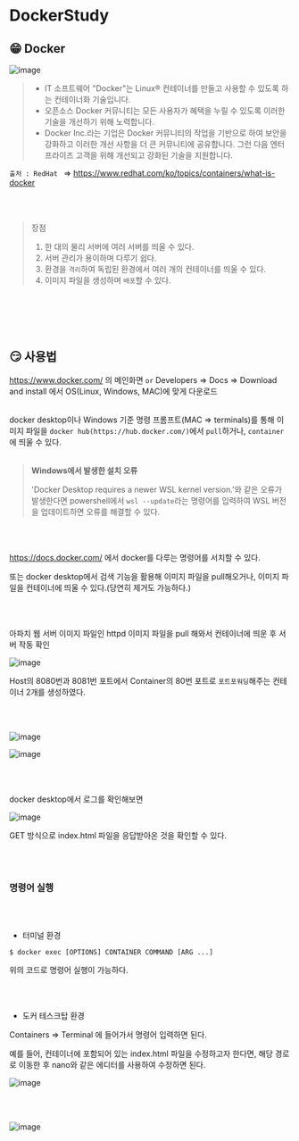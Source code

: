 # DockerStudy


## 😁 Docker

![image](https://github.com/heohgoo/DockerStudy/assets/95553132/9f0e2528-73ce-4d0f-b8c7-3d50f4ff3de0)


> * IT 소프트웨어 "Docker"는 Linux® 컨테이너를 만들고 사용할 수 있도록 하는 컨테이너화 기술입니다.
> * 오픈소스 Docker 커뮤니티는 모든 사용자가 혜택을 누릴 수 있도록 이러한 기술을 개선하기 위해 노력합니다.
> * Docker Inc.라는 기업은 Docker 커뮤니티의 작업을 기반으로 하여 보안을 강화하고 이러한 개선 사항을 더 큰 커뮤니티에 공유합니다. 그런 다음 엔터프라이즈 고객을 위해 개선되고 강화된 기술을 지원합니다.

```출처 : RedHat ``` => https://www.redhat.com/ko/topics/containers/what-is-docker

<br/>
<br/>



> 장점
> 
> 1. 한 대의 물리 서버에 여러 서버를 띄울 수 있다.
> 2. 서버 관리가 용이하며 다루기 쉽다.
> 3. 환경을 `격리`하여 독립된 환경에서 여러 개의 컨테이너를 띄울 수 있다.
> 4. 이미지 파일을 생성하며 `배포`할 수 있다.

<br/>
<br/>
<br/>
<br/>

## 😏 사용법

https://www.docker.com/ 의 메인화면 `or` Developers => Docs => Download and install 에서 OS(Linux, Windows, MAC)에 맞게 다운로드
<br/>
<br/>

docker desktop이나 Windows 기준 명령 프롬프트(MAC => terminals)를 통해 이미지 파일을 `docker hub(https://hub.docker.com/)`에서 `pull`하거나, `container`에 띄울 수 있다.
<br/>
<br/>

> **Windows에서 발생한 설치 오류**
>  
> 'Docker Desktop requires a newer WSL kernel version.'와 같은 오류가 발생한다면 powershell에서 `wsl --update`라는 명령어를 입력하여 WSL 버전을 업데이트하면 오류를 해결할 수 있다.

<br/>
<br/>

https://docs.docker.com/ 에서 docker를 다루는 명령어를 서치할 수 있다.

또는 docker desktop에서 검색 기능을 활용해 이미지 파일을 pull해오거나, 이미지 파일을 컨테이너에 띄울 수 있다.(당연히 제거도 가능하다.)

<br/>
<br/>

아파치 웹 서버 이미지 파일인 httpd 이미지 파일을 pull 해와서 컨테이너에 띄운 후 서버 작동 확인

![image](https://github.com/heohgoo/DockerStudy/assets/95553132/c364447c-3690-49c4-94c3-fe244d091285)

Host의 8080번과 8081번 포트에서 Container의 80번 포트로 `포트포워딩`해주는 컨테이너 2개를 생성하였다.

<br/>
<br/>

![image](https://github.com/heohgoo/DockerStudy/assets/95553132/c224123c-256c-45cd-8a92-d869a1327376)

![image](https://github.com/heohgoo/DockerStudy/assets/95553132/edcfa49e-5fb1-455d-8d79-b0740d21c006)

<br/>
<br/>

docker desktop에서 로그를 확인해보면

![image](https://github.com/heohgoo/DockerStudy/assets/95553132/228a6c51-8f17-4342-9fc3-f470d692677d)

GET 방식으로 index.html 파일을 응답받아온 것을 확인할 수 있다.

<br/>
<br/>

### 명령어 실행

<br/>
<br/>

* 터미널 환경
```
$ docker exec [OPTIONS] CONTAINER COMMAND [ARG ...] 
```

위의 코드로 명령어 실행이 가능하다.

<br/>
<br/>

* 도커 테스크탑 환경

Containers => Terminal 에 들어가서 명령어 입력하면 된다.


예를 들어, 컨테이너에 포함되어 있는 index.html 파일을 수정하고자 한다면, 해당 경로로 이동한 후 nano와 같은 에디터를 사용하여 수정하면 된다.



![image](https://github.com/heohgoo/DockerStudy/assets/95553132/f1fc6053-b06b-4c33-8d33-6510f33d5686)

<br/>
<br/>

![image](https://github.com/heohgoo/DockerStudy/assets/95553132/97105286-925e-4a43-b90d-ba680a4e97b4)

















